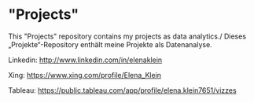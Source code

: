 # "Projects"

This "Projects" repository contains my projects as data analytics./
Dieses „Projekte“-Repository enthält meine Projekte als Datenanalyse.


Linkedin: http://www.linkedin.com/in/elenaklein

Xing: https://www.xing.com/profile/Elena_Klein

Tableau: https://public.tableau.com/app/profile/elena.klein7651/vizzes
